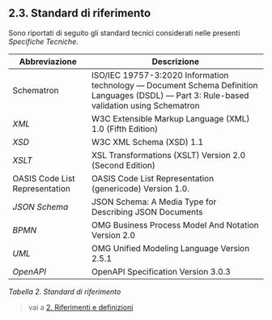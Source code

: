 ## 2.3.	Standard di riferimento
Sono riportati di seguito gli standard tecnici considerati nelle presenti *Specifiche Tecniche*.

|Abbreviazione                  |Descrizione                                                                                                                               |
|-------------------------------|------------------------------------------------------------------------------------------------------------------------------------------|
|Schematron                     |ISO/IEC 19757-3:2020 Information technology — Document Schema Definition Languages (DSDL) — Part 3: Rule-based validation using Schematron|
|*XML*                          |W3C Extensible Markup Language (XML) 1.0 (Fifth Edition)                                                                                  |
|*XSD*                          |W3C XML Schema (XSD) 1.1                                                                                                                  |
|*XSLT*                         |XSL Transformations (XSLT) Version 2.0 (Second Edition)                                                                                   |
|OASIS Code List Representation |OASIS Code List Representation (genericode) Version 1.0.                                                                                  |
|*JSON Schema*                  |JSON Schema: A Media Type for Describing JSON Documents                                                                                   |
|*BPMN*                         |OMG Business Process Model And Notation Version 2.0                                                                                       |
|*UML*                          |OMG Unified Modeling Language Version 2.5.1                                                                                               |
|*OpenAPI*                      |OpenAPI Specification Version 3.0.3                                                                                                       |

*Tabella 2. Standard di riferimento*

> vai a [2. Riferimenti e definizioni](02.md)
